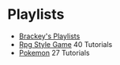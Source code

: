 # Playlists
- [Brackey's Playlists](https://www.youtube.com/user/Brackeys/playlists?view=1&sort=dd&shelf_id=0)
- [Rpg Style Game](https://www.youtube.com/watch?v=Pk3GCgaNVTY&list=PLiyfvmtjWC_X6e0EYLPczO9tNCkm2dzkm) 40 Tutorials
- [Pokemon](https://www.youtube.com/watch?v=TqbYcAQKfPU) 27 Tutorials

